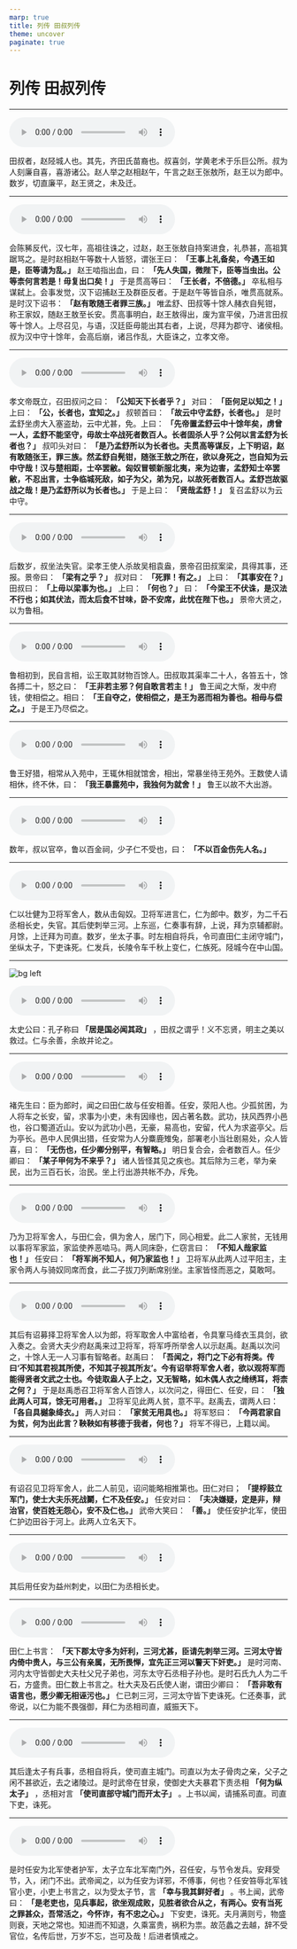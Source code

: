 ```yaml
---
marp: true
title: 列传 田叔列传
theme: uncover
paginate: true
---
```


# 列传 田叔列传

---

![](assets/audios/104/1.mp3)

田叔者，赵陉城人也。其先，齐田氏苗裔也。叔喜剑，学黄老术于乐巨公所。叔为人刻廉自喜，喜游诸公。赵人举之赵相赵午，午言之赵王张敖所，赵王以为郎中。数岁，切直廉平，赵王贤之，未及迁。

---

![](assets/audios/104/2.mp3)

会陈豨反代，汉七年，高祖往诛之，过赵，赵王张敖自持案进食，礼恭甚，高祖箕踞骂之。是时赵相赵午等数十人皆怒，谓张王曰： __「王事上礼备矣，今遇王如是，臣等请为乱。」__ 赵王啮指出血，曰： __「先人失国，微陛下，臣等当虫出。公等柰何言若是！毋复出口矣！」__ 于是贯高等曰： __「王长者，不倍德。」__ 卒私相与谋弑上。会事发觉，汉下诏捕赵王及群臣反者。于是赵午等皆自杀，唯贯高就系。是时汉下诏书： __「赵有敢随王者罪三族。」__ 唯孟舒、田叔等十馀人赭衣自髡钳，称王家奴，随赵王敖至长安。贯高事明白，赵王敖得出，废为宣平侯，乃进言田叔等十馀人。上尽召见，与语，汉廷臣毋能出其右者，上说，尽拜为郡守、诸侯相。叔为汉中守十馀年，会高后崩，诸吕作乱，大臣诛之，立孝文帝。

---

![](assets/audios/104/3.mp3)

孝文帝既立，召田叔问之曰： __「公知天下长者乎？」__ 对曰： __「臣何足以知之！」__ 上曰： __「公，长者也，宜知之。」__ 叔顿首曰： __「故云中守孟舒，长者也。」__ 是时孟舒坐虏大入塞盗劫，云中尤甚，免。上曰： __「先帝置孟舒云中十馀年矣，虏曾一人，孟舒不能坚守，毋故士卒战死者数百人。长者固杀人乎？公何以言孟舒为长者也？」__ 叔叩头对曰： __「是乃孟舒所以为长者也。夫贯高等谋反，上下明诏，赵有敢随张王，罪三族。然孟舒自髡钳，随张王敖之所在，欲以身死之，岂自知为云中守哉！汉与楚相距，士卒罢敝。匈奴冒顿新服北夷，来为边害，孟舒知士卒罢敝，不忍出言，士争临城死敌，如子为父，弟为兄，以故死者数百人。孟舒岂故驱战之哉！是乃孟舒所以为长者也。」__ 于是上曰： __「贤哉孟舒！」__ 复召孟舒以为云中守。

---

![](assets/audios/104/4.mp3)

后数岁，叔坐法失官。梁孝王使人杀故吴相袁盎，景帝召田叔案梁，具得其事，还报。景帝曰： __「梁有之乎？」__ 叔对曰： __「死罪！有之。」__ 上曰： __「其事安在？」__ 田叔曰： __「上毋以梁事为也。」__ 上曰： __「何也？」__ 曰： __「今梁王不伏诛，是汉法不行也；如其伏法，而太后食不甘味，卧不安席，此忧在陛下也。」__ 景帝大贤之，以为鲁相。

---

![](assets/audios/104/5.mp3)

鲁相初到，民自言相，讼王取其财物百馀人。田叔取其渠率二十人，各笞五十，馀各搏二十，怒之曰： __「王非若主邪？何自敢言若主！」__ 鲁王闻之大惭，发中府钱，使相偿之。相曰： __「王自夺之，使相偿之，是王为恶而相为善也。相毋与偿之。」__ 于是王乃尽偿之。

---

![](assets/audios/104/6.mp3)

鲁王好猎，相常从入苑中，王辄休相就馆舍，相出，常暴坐待王苑外。王数使人请相休，终不休，曰： __「我王暴露苑中，我独何为就舍！」__ 鲁王以故不大出游。

---

![](assets/audios/104/7.mp3)

数年，叔以官卒，鲁以百金祠，少子仁不受也，曰： __「不以百金伤先人名。」__

---

![](assets/audios/104/8.mp3)

仁以壮健为卫将军舍人，数从击匈奴。卫将军进言仁，仁为郎中。数岁，为二千石丞相长史，失官。其后使刺举三河。上东巡，仁奏事有辞，上说，拜为京辅都尉。月馀，上迁拜为司直。数岁，坐太子事。时左相自将兵，令司直田仁主闭守城门，坐纵太子，下吏诛死。仁发兵，长陵令车千秋上变仁，仁族死。陉城今在中山国。

---

![bg left](assets/images/simaqian.jpg)

![](assets/audios/104/9.mp3)

太史公曰：孔子称曰 __「居是国必闻其政」__ ，田叔之谓乎！义不忘贤，明主之美以救过。仁与余善，余故并论之。

---

![](assets/audios/104/10.mp3)

褚先生曰：臣为郎时，闻之曰田仁故与任安相善。任安，荥阳人也。少孤贫困，为人将车之长安，留，求事为小吏，未有因缘也，因占著名数。武功，扶风西界小邑也，谷口蜀道近山。安以为武功小邑，无豪，易高也，安留，代人为求盗亭父。后为亭长。邑中人民俱出猎，任安常为人分麋鹿雉兔，部署老小当壮剧易处，众人皆喜，曰： __「无伤也，任少卿分别平，有智略。」__ 明日复合会，会者数百人。任少卿曰： __「某子甲何为不来乎？」__ 诸人皆怪其见之疾也。其后除为三老，举为亲民，出为三百石长，治民。坐上行出游共帐不办，斥免。

---

![](assets/audios/104/11.mp3)

乃为卫将军舍人，与田仁会，俱为舍人，居门下，同心相爱。此二人家贫，无钱用以事将军家监，家监使养恶啮马。两人同床卧，仁窃言曰： __「不知人哉家监也！」__ 任安曰： __「将军尚不知人，何乃家监也！」__ 卫将军从此两人过平阳主，主家令两人与骑奴同席而食，此二子拔刀列断席别坐。主家皆怪而恶之，莫敢呵。

---

![](assets/audios/104/12.mp3)

其后有诏募择卫将军舍人以为郎，将军取舍人中富给者，令具鞌马绛衣玉具剑，欲入奏之。会贤大夫少府赵禹来过卫将军，将军呼所举舍人以示赵禹。赵禹以次问之，十馀人无一人习事有智略者。赵禹曰： __「吾闻之，将门之下必有将类。传曰‘不知其君视其所使，不知其子视其所友’。今有诏举将军舍人者，欲以观将军而能得贤者文武之士也。今徒取盎人子上之，又无智略，如木偶人衣之绮绣耳，将柰之何？」__ 于是赵禹悉召卫将军舍人百馀人，以次问之，得田仁、任安，曰： __「独此两人可耳，馀无可用者。」__ 卫将军见此两人贫，意不平。赵禹去，谓两人曰： __「各自具樾象绛衣。」__ 两人对曰： __「家贫无用具也。」__ 将军怒曰： __「今两君家自为贫，何为出此言？鞅鞅如有移德于我者，何也？」__ 将军不得已，上籍以闻。

---

![](assets/audios/104/13.mp3)

有诏召见卫将军舍人，此二人前见，诏问能略相推第也。田仁对曰； __「提桴鼓立军门，使士大夫乐死战鬬，仁不及任安。」__ 任安对曰： __「夫决嫌疑，定是非，辩治官，使百姓无怨心，安不及仁也。」__ 武帝大笑曰： __「善。」__ 使任安护北军，使田仁护边田谷于河上。此两人立名天下。

---

![](assets/audios/104/14.mp3)

其后用任安为益州刺史，以田仁为丞相长史。

---

![](assets/audios/104/15.mp3)

田仁上书言： __「天下郡太守多为奸利，三河尤甚，臣请先刺举三河。三河太守皆内倚中贵人，与三公有亲属，无所畏惮，宜先正三河以警天下奸吏。」__ 是时河南、河内太守皆御史大夫杜父兄子弟也，河东太守石丞相子孙也。是时石氏九人为二千石，方盛贵。田仁数上书言之。杜大夫及石氏使人谢，谓田少卿曰： __「吾非敢有语言也，愿少卿无相诬污也。」__ 仁已刺三河，三河太守皆下吏诛死。仁还奏事，武帝说，以仁为能不畏强御，拜仁为丞相司直，威振天下。

---

![](assets/audios/104/16.mp3)

其后逢太子有兵事，丞相自将兵，使司直主城门。司直以为太子骨肉之亲，父子之闲不甚欲近，去之诸陵过。是时武帝在甘泉，使御史大夫暴君下责丞相 __「何为纵太子」__ ，丞相对言 __「使司直部守城门而开太子」__ 。上书以闻，请捕系司直。司直下吏，诛死。

---

![](assets/audios/104/17.mp3)

是时任安为北军使者护军，太子立车北军南门外，召任安，与节令发兵。安拜受节，入，闭门不出。武帝闻之，以为任安为详邪，不傅事，何也？任安笞辱北军钱官小吏，小吏上书言之，以为受太子节，言 __「幸与我其鲜好者」__ 。书上闻，武帝曰： __「是老吏也，见兵事起，欲坐观成败，见胜者欲合从之，有两心。安有当死之罪甚众，吾常活之，今怀诈，有不忠之心。」__ 下安吏，诛死。夫月满则亏，物盛则衰，天地之常也。知进而不知退，久乘富贵，祸积为祟。故范蠡之去越，辞不受官位，名传后世，万岁不忘，岂可及哉！后进者慎戒之。